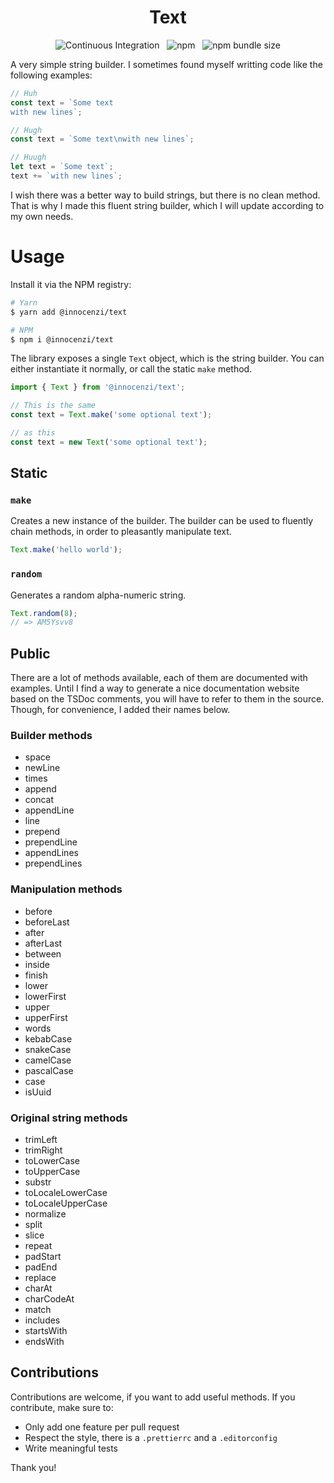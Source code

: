 <p align="center">
  <h1 align="center">Text</h1>
  <p align="center">
    <img alt="Continuous Integration" src="https://github.com/innocenzi/text/workflows/CI/badge.svg"> 
  &nbsp;
    <img alt="npm" src="https://img.shields.io/npm/v/@innocenzi/text?color=32c854">
  &nbsp;
    <img alt="npm bundle size" src="https://img.shields.io/bundlephobia/minzip/@innocenzi/text?label=size&color=32c854"> 
  </p>
<p>

A very simple string builder. I sometimes found myself writting code like the following examples:

```js
// Huh
const text = `Some text
with new lines`;

// Hugh
const text = `Some text\nwith new lines`;

// Huugh
let text = `Some text`;
text += `with new lines`;
```

I wish there was a better way to build strings, but there is no clean method. That is why I made this fluent string builder, which I will update according to my own needs.

# Usage

Install it via the NPM registry:

```bash
# Yarn
$ yarn add @innocenzi/text

# NPM
$ npm i @innocenzi/text
```

The library exposes a single `Text` object, which is the string builder. You can either instantiate it normally, or call the static `make` method.

```js
import { Text } from '@innocenzi/text';

// This is the same
const text = Text.make('some optional text');

// as this
const text = new Text('some optional text');
```

## Static

### `make`

Creates a new instance of the builder. The builder can be used to fluently chain methods, in order to pleasantly manipulate text.

```js
Text.make('hello world');
```

### `random`

Generates a random alpha-numeric string.

```js
Text.random(8);
// => AM5Ysvv8
```

## Public

There are a lot of methods available, each of them are documented with examples. Until I find a way to generate a nice documentation website based on the TSDoc comments, you will have to refer to them in the source. Though, for convenience, I added their names below.

### Builder methods

- space
- newLine
- times
- append
- concat
- appendLine
- line
- prepend
- prependLine
- appendLines
- prependLines

### Manipulation methods

- before
- beforeLast
- after
- afterLast
- between
- inside
- finish
- lower
- lowerFirst
- upper
- upperFirst
- words
- kebabCase
- snakeCase
- camelCase
- pascalCase
- case
- isUuid

### Original string methods

- trimLeft
- trimRight
- toLowerCase
- toUpperCase
- substr
- toLocaleLowerCase
- toLocaleUpperCase
- normalize
- split
- slice
- repeat
- padStart
- padEnd
- replace
- charAt
- charCodeAt
- match
- includes
- startsWith
- endsWith

## Contributions

Contributions are welcome, if you want to add useful methods. If you contribute, make sure to:

- Only add one feature per pull request
- Respect the style, there is a `.prettierrc` and a `.editorconfig`
- Write meaningful tests

Thank you!
